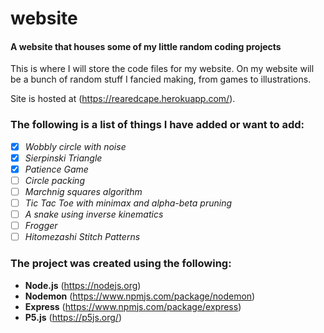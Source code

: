 # website
#### A website that houses some of my little random coding projects

This is where I will store the code files for my website. On my website will be a bunch of random stuff I fancied making, from games to illustrations.

Site is hosted at (https://rearedcape.herokuapp.com/).

### The following is a list of things I have added or want to add:
- [x] _Wobbly circle with noise_
- [x] _Sierpinski Triangle_
- [x] _Patience Game_
- [ ] _Circle packing_
- [ ] _Marchnig squares algorithm_
- [ ] _Tic Tac Toe with minimax and alpha-beta pruning_
- [ ] _A snake using inverse kinematics_
- [ ] _Frogger_
- [ ] _Hitomezashi Stitch Patterns_

### The project was created using the following:
- **Node.js** (https://nodejs.org)
- **Nodemon** (https://www.npmjs.com/package/nodemon)
- **Express** (https://www.npmjs.com/package/express)
- **P5.js** (https://p5js.org/)
